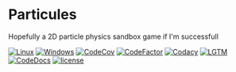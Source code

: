 # Particules
Hopefully a 2D particle physics sandbox game if I'm successfull

 [![Linux](https://img.shields.io/travis/yattabyte/Particules?label=Linux%20Build&logo=Travis)](https://travis-ci.com/Yattabyte/Particules)
 [![Windows](https://img.shields.io/appveyor/ci/yattabyte/Particules?label=Windows%20Build&logo=Appveyor)](https://ci.appveyor.com/project/Yattabyte/Particules)
 [![CodeCov](https://img.shields.io/codecov/c/gh/yattabyte/Particules?label=Code%20Coverage&logo=CodeCov)](https://codecov.io/gh/Yattabyte/Particules)
 [![CodeFactor](https://img.shields.io/codefactor/grade/github/yattabyte/Particules?label=Code%20Factor&logo=CodeFactor)](https://www.codefactor.io/repository/github/yattabyte/Particules)
 [![Codacy](https://img.shields.io/codacy/grade/423d5e4bdb064914aef2589a3e58f483?label=Code%20Quality&logo=Codacy)](https://www.codacy.com/manual/Yattabyte/Particules)
 [![LGTM](https://img.shields.io/lgtm/grade/cpp/github/Yattabyte/Particules?label=Code%20Quality&logo=LGTM)](https://lgtm.com/projects/g/Yattabyte/Particules)
 [![CodeDocs](https://codedocs.xyz/Yattabyte/Particules.svg)](https://codedocs.xyz/Yattabyte/Particules/)
 [![license](https://img.shields.io/github/license/Yattabyte/Particules?label=License&logo=github)](https://github.com/Yattabyte/Particules/blob/master/LICENSE)
